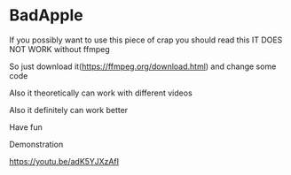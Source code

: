 # BadApple
If you possibly want to use this piece of crap you should read this
IT
    DOES
          NOT
               WORK
without ffmpeg

So just download it(https://ffmpeg.org/download.html) and change some code

Also it theoretically can work with different videos

Also it definitely can work better

Have fun

Demonstration

https://youtu.be/adK5YJXzAfI
